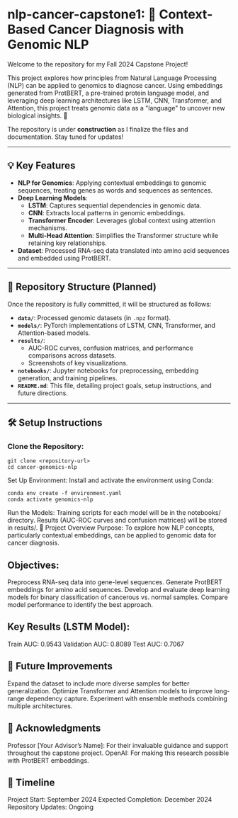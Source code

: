 # nlp-cancer-capstone1: 🧬 Context-Based Cancer Diagnosis with Genomic NLP  
Welcome to the repository for my Fall 2024 Capstone Project!  

This project explores how principles from Natural Language Processing (NLP) can be applied to genomics to diagnose cancer. Using embeddings generated from ProtBERT, a pre-trained protein language model, and leveraging deep learning architectures like LSTM, CNN, Transformer, and Attention, this project treats genomic data as a "language" to uncover new biological insights. 🚀  

The repository is under **construction** as I finalize the files and documentation. Stay tuned for updates!

---

## 💡 Key Features  
- **NLP for Genomics**: Applying contextual embeddings to genomic sequences, treating genes as words and sequences as sentences.  
- **Deep Learning Models**:
  - **LSTM**: Captures sequential dependencies in genomic data.  
  - **CNN**: Extracts local patterns in genomic embeddings.  
  - **Transformer Encoder**: Leverages global context using attention mechanisms.  
  - **Multi-Head Attention**: Simplifies the Transformer structure while retaining key relationships.  
- **Dataset**: Processed RNA-seq data translated into amino acid sequences and embedded using ProtBERT.  

---

## 📂 Repository Structure (Planned)  
Once the repository is fully committed, it will be structured as follows:  
- **`data/`**: Processed genomic datasets (in `.npz` format).  
- **`models/`**: PyTorch implementations of LSTM, CNN, Transformer, and Attention-based models.  
- **`results/`**:  
  - AUC-ROC curves, confusion matrices, and performance comparisons across datasets.  
  - Screenshots of key visualizations.  
- **`notebooks/`**: Jupyter notebooks for preprocessing, embedding generation, and training pipelines.  
- **`README.md`**: This file, detailing project goals, setup instructions, and future directions.

---

## 🛠️ Setup Instructions  
### Clone the Repository:  
```
git clone <repository-url>
cd cancer-genomics-nlp
```

Set Up Environment:
Install and activate the environment using Conda:

```
conda env create -f environment.yaml
conda activate genomics-nlp
```
Run the Models:
Training scripts for each model will be in the notebooks/ directory.
Results (AUC-ROC curves and confusion matrices) will be stored in results/.
🧠 Project Overview
Purpose:
To explore how NLP concepts, particularly contextual embeddings, can be applied to genomic data for cancer diagnosis.

## Objectives:
Preprocess RNA-seq data into gene-level sequences.
Generate ProtBERT embeddings for amino acid sequences.
Develop and evaluate deep learning models for binary classification of cancerous vs. normal samples.
Compare model performance to identify the best approach.
## Key Results (LSTM Model):
Train AUC: 0.9543
Validation AUC: 0.8089
Test AUC: 0.7067
## 🚀 Future Improvements
Expand the dataset to include more diverse samples for better generalization.
Optimize Transformer and Attention models to improve long-range dependency capture.
Experiment with ensemble methods combining multiple architectures.
## 🤝 Acknowledgments
Professor [Your Advisor’s Name]: For their invaluable guidance and support throughout the capstone project.
OpenAI: For making this research possible with ProtBERT embeddings.
## 📅 Timeline
Project Start: September 2024
Expected Completion: December 2024
Repository Updates: Ongoing

